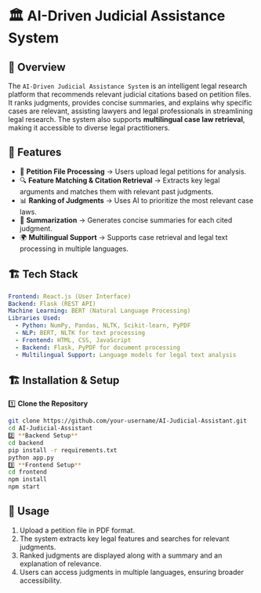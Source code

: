 # 🏛️ AI-Driven Judicial Assistance System  

## 📌 Overview  
The `AI-Driven Judicial Assistance System` is an intelligent legal research platform that recommends relevant judicial citations based on petition files. It ranks judgments, provides concise summaries, and explains why specific cases are relevant, assisting lawyers and legal professionals in streamlining legal research. The system also supports **multilingual case law retrieval**, making it accessible to diverse legal practitioners.  

## 🚀 Features  
- 📂 **Petition File Processing** → Users upload legal petitions for analysis.  
- 🔍 **Feature Matching & Citation Retrieval** → Extracts key legal arguments and matches them with relevant past judgments.  
- 📊 **Ranking of Judgments** → Uses AI to prioritize the most relevant case laws.  
- 📝 **Summarization** → Generates concise summaries for each cited judgment.   
- 🌍 **Multilingual Support** → Supports case retrieval and legal text processing in multiple languages.  


## 🏗️ Tech Stack  
```yaml
Frontend: React.js (User Interface)
Backend: Flask (REST API)
Machine Learning: BERT (Natural Language Processing)
Libraries Used:
  - Python: NumPy, Pandas, NLTK, Scikit-learn, PyPDF
  - NLP: BERT, NLTK for text processing
  - Frontend: HTML, CSS, JavaScript
  - Backend: Flask, PyPDF for document processing
  - Multilingual Support: Language models for legal text analysis
```

## 🏗️ Installation & Setup  

1️⃣ **Clone the Repository**
```bash
git clone https://github.com/your-username/AI-Judicial-Assistant.git
cd AI-Judicial-Assistant
2️⃣ **Backend Setup**
cd backend
pip install -r requirements.txt
python app.py
3️⃣ **Frontend Setup**
cd frontend
npm install
npm start
```

## 🎯 Usage
1. Upload a petition file in PDF format.
2. The system extracts key legal features and searches for relevant judgments.
3. Ranked judgments are displayed along with a summary and an explanation of relevance.
4. Users can access judgments in multiple languages, ensuring broader accessibility.
